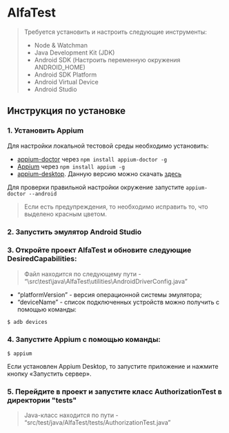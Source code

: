 # AlfaTest


> Требуется установить и настроить следующие инструменты:
> - Node & Watchman
> - Java Development Kit (JDK)
> - Android SDK (Настроить переменную окружения ANDROID_HOME)
> - Android SDK Platform
> - Android Virtual Device
> - Android Studio

## Инструкция по установке
### 1. Установить Appium
Для настройки локальной тестовой среды необходимо установить:

- [appium-doctor](https://github.com/appium/appium-doctor) через `npm install appium-doctor -g`
- [Appium](https://github.com/appium/appium) через `npm install appium -g`
- [appium-desktop](https://github.com/appium/appium-desktop). Данную версию можно скачать [здесь](https://github.com/appium/appium-desktop/releases)

Для проверки правильной настройки окружение запустите `appium-doctor --android`

>Если есть предупреждения, то необходимо исправить то, что выделено красным цветом.

### 2. Запустить эмулятор Android Studio

### 3. Откройте проект AlfaTest и обновите следующие DesiredCapabilities:
> Файл находится по следующему пути - “\src\test\java\AlfaTest\utilities\AndroidDriverConfig.java”

- “platformVersion” - версия операционной системы эмулятора;
- “deviceName” - список подключенных устройств можно получить с помощью команды:

```shell
$ adb devices
```

### 4. Запустите Appium с помощью команды:

```shell
$ appium
```

Если установлен Appium Desktop, то запустите приложение и нажмите кнопку «Запустить сервер».
### 5. Перейдите в проект и запустите класс AuthorizationTest в директории "tests"
> Java-класс находится по пути - “src/test/java/AlfaTest/tests/AuthorizationTest.java”
